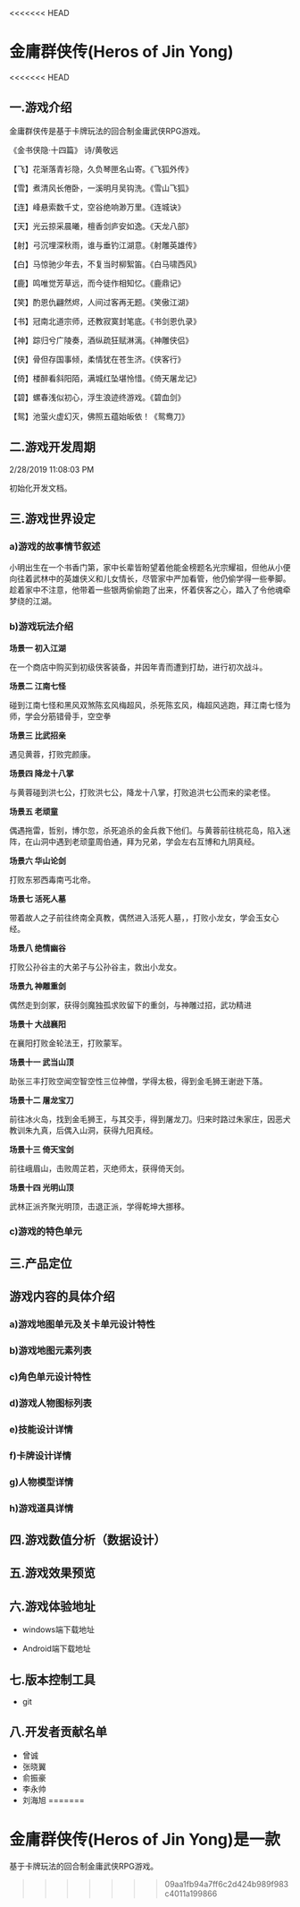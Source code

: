 <<<<<<< HEAD
#  金庸群侠传(Heros of Jin Yong)
<<<<<<< HEAD
## 一.游戏介绍
金庸群侠传是基于卡牌玩法的回合制金庸武侠RPG游戏。

《金书侠隐·十四篇》 诗/黄敬远

【飞】花渐落青衫隐，久负琴匣名山寄。《飞狐外传》

【雪】煮清风长倦卧，一溪明月吴钩洗。《雪山飞狐》

【连】峰悬索数千丈，空谷绝响渺万里。《连城诀》

【天】光云掠采晨曦，檀香剑庐安如逸。《天龙八部》

【射】弓沉埋深秋雨，谁与垂钓江湖意。《射雕英雄传》

【白】马惊驰少年去，不复当时柳絮笛。《白马啸西风》

【鹿】鸣唯觉芳草远，而今徒作相知忆。《鹿鼎记》

【笑】酌恩仇翩然烬，人间过客再无题。《笑傲江湖》

【书】冠南北道宗师，还教寂寞封笔底。《书剑恩仇录》

【神】踪归兮广陵奏，酒纵疏狂赋淋漓。《神雕侠侣》

【侠】骨但存国事倾，柔情犹在苍生济。《侠客行》

【倚】楼醉看斜阳陌，满城红坠堪怜惜。《倚天屠龙记》

【碧】螺春浅似初心，浮生浪迹终游戏。《碧血剑》

【鸳】池萤火虚幻灭，佛照五蕴始皈依！《鸳鸯刀》


## 二.游戏开发周期

2/28/2019 11:08:03 PM 

初始化开发文档。

## 三.游戏世界设定

### a)游戏的故事情节叙述

小明出生在一个书香门第，家中长辈皆盼望着他能金榜题名光宗耀祖，但他从小便向往着武林中的英雄侠义和儿女情长，尽管家中严加看管，他仍偷学得一些拳脚。趁着家中不注意，他带着一些银两偷偷跑了出来，怀着侠客之心，踏入了令他魂牵梦绕的江湖。 

### b)游戏玩法介绍

**场景一 初入江湖**

在一个商店中购买到初级侠客装备，并因年青而遭到打劫，进行初次战斗。

**场景二 江南七怪**

碰到江南七怪和黑风双煞陈玄风梅超风，杀死陈玄风，梅超风逃跑，拜江南七怪为师，学会分筋错骨手，空空拳

**场景三 比武招亲**

遇见黄蓉，打败完颜康。

**场景四 降龙十八掌**

与黄蓉碰到洪七公，打败洪七公，降龙十八掌，打败追洪七公而来的梁老怪。

**场景五 老顽童**

偶遇拖雷，哲别，博尔忽，杀死追杀的金兵救下他们。与黄蓉前往桃花岛，陷入迷阵，在山洞中遇到老顽童周伯通，拜为兄弟，学会左右互博和九阴真经。

**场景六 华山论剑**

打败东邪西毒南丐北帝。

**场景七 活死人墓**

带着故人之子前往终南全真教，偶然进入活死人墓，，打败小龙女，学会玉女心经。

**场景八 绝情幽谷**

打败公孙谷主的大弟子与公孙谷主，救出小龙女。

**场景九 神雕重剑**

偶然走到剑冢，获得剑魔独孤求败留下的重剑，与神雕过招，武功精进

**场景十 大战襄阳**

在襄阳打败金轮法王，打败蒙军。

**场景十一 武当山顶**

助张三丰打败空闻空智空性三位神僧，学得太极，得到金毛狮王谢逊下落。

**场景十二 屠龙宝刀**

前往冰火岛，找到金毛狮王，与其交手，得到屠龙刀。归来时路过朱家庄，因恶犬教训朱九真，后偶入山洞，获得九阳真经。

**场景十三 倚天宝剑**

前往峨眉山，击败周芷若，灭绝师太，获得倚天剑。

**场景十四 光明山顶**

武林正派齐聚光明顶，击退正派，学得乾坤大挪移。


### c)游戏的特色单元

## 三.产品定位

## 游戏内容的具体介绍
### a)游戏地图单元及关卡单元设计特性
### b)游戏地图元素列表
### c)角色单元设计特性
### d)游戏人物图标列表
### e)技能设计详情
### f)卡牌设计详情
### g)人物模型详情
### h)游戏道具详情

## 四.游戏数值分析（数据设计）

## 五.游戏效果预览

## 六.游戏体验地址
- windows端下载地址

- Android端下载地址

## 七.版本控制工具

- git 

## 八.开发者贡献名单

- 曾诚
- 张晓翼
- 俞振豪
- 李永帅
- 刘海旭
=======
#  金庸群侠传(Heros of Jin Yong)是一款
基于卡牌玩法的回合制金庸武侠RPG游戏。
>>>>>>> 09aa1fb94a7ff6c2d424b989f983c4011a199866
